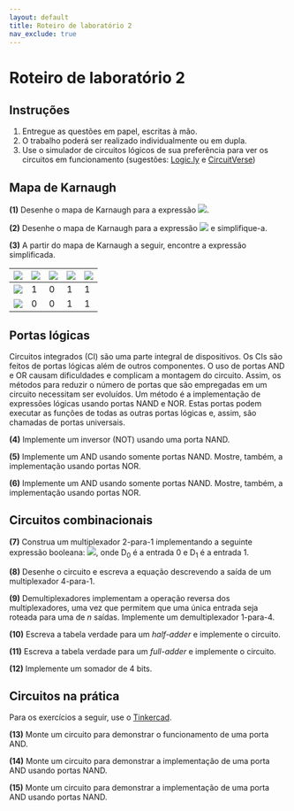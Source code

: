 ```yaml
---
layout: default
title: Roteiro de laboratório 2
nav_exclude: true
---
```


# Roteiro de laboratório 2

## Instruções

1. Entregue as questões em papel, escritas à mão. 
2. O trabalho poderá ser realizado individualmente ou em dupla.
3. Use o simulador de circuitos lógicos de sua preferência para ver os circuitos em funcionamento (sugestões: [Logic.ly](https://logic.ly/demo/) e [CircuitVerse](https://circuitverse.org/simulator))

## Mapa de Karnaugh

**(1)** Desenhe o mapa de Karnaugh para a expressão <img src="https://latex.codecogs.com/svg.image?Z = \overline{A} . B . \overline{C} + A.C"/>.

**(2)** Desenhe o mapa de Karnaugh para a expressão <img src="https://latex.codecogs.com/svg.image?Z = \overline{A} . \overline{B} . \overline{C} + A . \overline{B} . \overline{C}"/> e simplifique-a.

**(3)** A partir do mapa de Karnaugh a seguir, encontre a expressão simplificada.

| <img src="https://latex.codecogs.com/svg.image?Z"/> | <img src="https://latex.codecogs.com/svg.image?\overline{A}.\overline{B}"/> | <img src="https://latex.codecogs.com/svg.image?\overline{A}B"/> | <img src="https://latex.codecogs.com/svg.image?AB"/> | <img src="https://latex.codecogs.com/svg.image?A\overline{B}"/> |
|--|--|--|--|--|
| <img src="https://latex.codecogs.com/svg.image?\overline{C}"/> | 1 | 0 | 1 | 1 |
| <img src="https://latex.codecogs.com/svg.image?C"/> | 0 | 0 | 1 | 1 |

## Portas lógicas

Circuitos integrados (CI) são uma parte integral de dispositivos. Os CIs são feitos de portas lógicas além de outros componentes. O uso de portas AND e OR causam dificuldades e complicam a montagem do circuito. Assim, os métodos para reduzir o número de portas que são empregadas em um circuito necessitam ser evoluídos. Um método é a implementação de expressões lógicas usando portas NAND e NOR. Estas portas podem executar as funções de todas as outras portas lógicas e, assim, são chamadas de portas universais.

**(4)** Implemente um inversor (NOT) usando uma porta NAND.

**(5)** Implemente um AND usando somente portas NAND. Mostre, também, a implementação usando portas NOR.

**(6)** Implemente um AND usando somente portas NAND. Mostre, também, a implementação usando portas NOR.

## Circuitos combinacionais

**(7)** Construa um multiplexador 2-para-1 implementando a seguinte expressão booleana: <img src="https://latex.codecogs.com/svg.image?Z=\overline{A}.D_0+A.D_1"/>, onde D<sub>0</sub> é a entrada 0 e D<sub>1</sub> é a entrada 1.

**(8)** Desenhe o circuito e escreva a equação descrevendo a saída de um multiplexador 4-para-1.

**(9)** Demultiplexadores implementam a operação reversa dos multiplexadores, uma vez que permitem que uma única entrada seja roteada para uma de *n* saídas. Implemente um demultiplexador 1-para-4.

**(10)** Escreva a tabela verdade para um *half-adder* e implemente o circuito.

**(11)** Escreva a tabela verdade para um *full-adder* e implemente o circuito.

**(12)** Implemente um somador de 4 bits.

## Circuitos na prática

Para os exercícios a seguir, use o [Tinkercad](https://www.tinkercad.com/).

**(13)** Monte um circuito para demonstrar o funcionamento de uma porta AND.

**(14)** Monte um circuito para demonstrar a implementação de uma porta AND usando portas NAND.

**(15)** Monte um circuito para demonstrar a implementação de uma porta AND usando portas NAND.